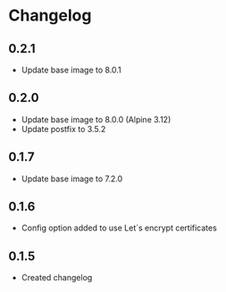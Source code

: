 # Changelog

## 0.2.1

 - Update base image to 8.0.1

## 0.2.0

 - Update base image to 8.0.0 (Alpine 3.12)
 - Update postfix to 3.5.2

## 0.1.7

 - Update base image to 7.2.0

## 0.1.6

- Config option added to use Let´s encrypt certificates

## 0.1.5

 - Created changelog